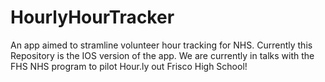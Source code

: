 # HourlyHourTracker

An app aimed to stramline volunteer hour tracking for NHS. Currently this Repository is the IOS version of the app. We are currently in talks with the FHS NHS program to pilot Hour.ly out Frisco High School!

